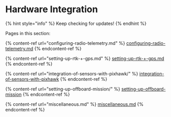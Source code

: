 # Hardware Integration

{% hint style="info" %}
Keep checking for updates!
{% endhint %}

Pages in this section:

{% content-ref url="configuring-radio-telemetry.md" %}
[configuring-radio-telemetry.md](configuring-radio-telemetry.md)
{% endcontent-ref %}

{% content-ref url="setting-up-rtk-+-gps.md" %}
[setting-up-rtk-+-gps.md](setting-up-rtk-+-gps.md)
{% endcontent-ref %}

{% content-ref url="integration-of-sensors-with-pixhawk/" %}
[integration-of-sensors-with-pixhawk](integration-of-sensors-with-pixhawk/)
{% endcontent-ref %}

{% content-ref url="setting-up-offboard-mission/" %}
[setting-up-offboard-mission](setting-up-offboard-mission/)
{% endcontent-ref %}

{% content-ref url="miscellaneous.md" %}
[miscellaneous.md](miscellaneous.md)
{% endcontent-ref %}
